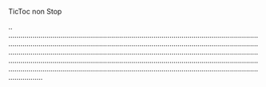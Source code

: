 TicToc non Stop

..
.............................................................................................................................................................................................................................................................................................................................................................................................................................................................................................................................................................................................................................................................